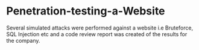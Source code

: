 # Penetration-testing-a-Website
Several simulated attacks were performed against a website i.e Bruteforce, SQL Injection etc and a code review report was created of the results for the company.
